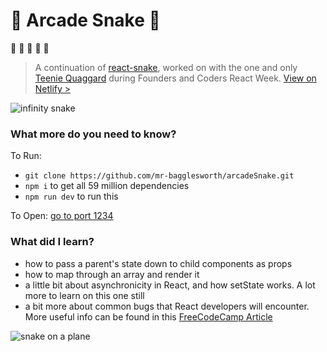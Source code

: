 # 🐍 Arcade Snake 🐍
🐍 🐍 🐍 🐍 🐍
> A continuation of [react-snake](https://github.com/fac-15/react-snake), worked on with the one and only [Teenie Quaggard](https://github.com/teenie-quaggard) during Founders and Coders React Week.
[View on Netlify >](https://sleepy-nobel-410dd4.netlify.com/)

![infinity snake](https://media3.giphy.com/media/3oFzmdjqH15YebLQ52/giphy.gif?cid=3640f6095c564ae56b626a34416c111f)

### What more do you need to know?

To Run:
- `git clone https://github.com/mr-bagglesworth/arcadeSnake.git`
- `npm i` to get all 59 million dependencies
- `npm run dev` to run this

To Open:
[go to port 1234](http://localhost:1234/)


### What did I learn?

- how to pass a parent's state down to child components as props
- how to map through an array and render it
- a little bit about asynchronicity in React, and how setState works. A lot more to learn on this one still
- a bit more about common bugs that React developers will encounter. More useful info can be found in this [FreeCodeCamp Article](https://medium.freecodecamp.org/how-to-work-with-react-the-right-way-to-avoid-some-common-pitfalls-fc9eb5e34d9e)

![snake on a plane](https://media2.giphy.com/media/vG7D6P3Ov5RXq/giphy.gif?cid=3640f6095c564a833431304c320b5307)